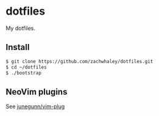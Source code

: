 # dotfiles

My dotfiles.

## Install

```bash
$ git clone https://github.com/zachwhaley/dotfiles.git
$ cd ~/dotfiles
$ ./bootstrap
```

## NeoVim plugins

See [junegunn/vim-plug](https://github.com/junegunn/vim-plug)

